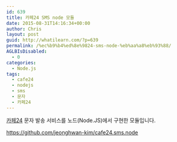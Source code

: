 ```yaml
---
id: 639
title: 카페24 SMS node 모듈
date: 2015-08-31T14:16:34+00:00
author: Chris
layout: post
guid: http://whatilearn.com/?p=639
permalink: /%ec%b9%b4%ed%8e%9824-sms-node-%eb%aa%a8%eb%93%88/
AGLBIsDisabled:
  - 0
categories:
  - Node.js
tags:
  - cafe24
  - nodejs
  - sms
  - 문자
  - 카페24
---
```

<a href="http://www.cafe24.com">카페24</a> 문자 발송 서비스를 노드(Node.JS)에서 구현한 모듈입니다.

<a href="https://github.com/jeonghwan-kim/cafe24.sms.node">https://github.com/jeonghwan-kim/cafe24.sms.node</a>

&nbsp;